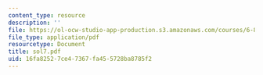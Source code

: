```yaml
---
content_type: resource
description: ''
file: https://ol-ocw-studio-app-production.s3.amazonaws.com/courses/6-854j-advanced-algorithms-fall-2005/16fa82527ce47367fa455728ba8785f2_sol7.pdf
file_type: application/pdf
resourcetype: Document
title: sol7.pdf
uid: 16fa8252-7ce4-7367-fa45-5728ba8785f2
---
```

